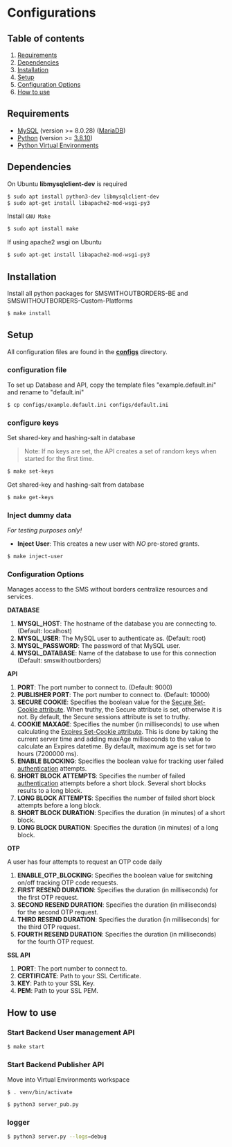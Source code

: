 # Configurations

## Table of contents

1. [Requirements](#requirements)
2. [Dependencies](#dependencies)
3. [Installation](#installation)
4. [Setup](#setup)
5. [Configuration Options](#Configuration-Options)
6. [How to use](#how-to-use)

## Requirements

- [MySQL](https://www.mysql.com/) (version >= 8.0.28) ([MariaDB](https://mariadb.org/))
- [Python](https://www.python.org/) (version >= [3.8.10](https://www.python.org/downloads/release/python-3810/))
- [Python Virtual Environments](https://docs.python.org/3/tutorial/venv.html)

## Dependencies

On Ubuntu **libmysqlclient-dev** is required

```bash
$ sudo apt install python3-dev libmysqlclient-dev
$ sudo apt-get install libapache2-mod-wsgi-py3
```

Install `GNU Make`

```bash
$ sudo apt install make
```

If using apache2 wsgi on Ubuntu

```bash
$ sudo apt-get install libapache2-mod-wsgi-py3
```

## Installation

Install all python packages for SMSWITHOUTBORDERS-BE and SMSWITHOUTBORDERS-Custom-Platforms

```bash
$ make install
```

## Setup

All configuration files are found in the **[configs](../configs)** directory.

### configuration file

To set up Database and API, copy the template files "example.default.ini" and rename to "default.ini"

```bash
$ cp configs/example.default.ini configs/default.ini
```

### configure keys

Set shared-key and hashing-salt in database

> Note: If no keys are set, the API creates a set of random keys when started for the first time.

```bash
$ make set-keys
```

Get shared-key and hashing-salt from database

```bash
$ make get-keys
```

### Inject dummy data

_For testing purposes only!_

- **Inject User**: This creates a new user with _NO_ pre-stored grants.

```bash
$ make inject-user
```

### Configuration Options

Manages access to the SMS without borders centralize resources and services.

**DATABASE**

1. **MYSQL_HOST**: The hostname of the database you are connecting to. (Default: localhost)
2. **MYSQL_USER**: The MySQL user to authenticate as. (Default: root)
3. **MYSQL_PASSWORD**: The password of that MySQL user.
4. **MYSQL_DATABASE**: Name of the database to use for this connection (Default: smswithoutborders)

**API**

1. **PORT**: The port number to connect to. (Default: 9000)
2. **PUBLISHER PORT**: The port number to connect to. (Default: 10000)
3. **SECURE COOKIE**: Specifies the boolean value for the [Secure Set-Cookie attribute](https://developer.mozilla.org/en-US/docs/Web/HTTP/Headers/Set-Cookie). When truthy, the Secure attribute is set, otherwise it is not. By default, the Secure sessions attribute is set to truthy.
4. **COOKIE MAXAGE**: Specifies the number (in milliseconds) to use when calculating the [Expires Set-Cookie attribute](https://developer.mozilla.org/en-US/docs/Web/HTTP/Headers/Set-Cookie). This is done by taking the current server time and adding maxAge milliseconds to the value to calculate an Expires datetime. By default, maximum age is set for two hours (7200000 ms).
5. **ENABLE BLOCKING**: Specifies the boolean value for tracking user failed [authentication](FEATURES_v2.md#2-authenticate-an-account) attempts.
6. **SHORT BLOCK ATTEMPTS**: Specifies the number of failed [authentication](FEATURES_v2.md#2-authenticate-an-account) attempts before a short block. Several short blocks results to a long block.
7. **LONG BLOCK ATTEMPTS**: Specifies the number of failed short block attempts before a long block.
8. **SHORT BLOCK DURATION**: Specifies the duration (in minutes) of a short block.
9. **LONG BLOCK DURATION**: Specifies the duration (in minutes) of a long block.

**OTP**

A user has four attempts to request an OTP code daily

1. **ENABLE_OTP_BLOCKING**: Specifies the boolean value for switching on/off tracking OTP code requests.
2. **FIRST RESEND DURATION**: Specifies the duration (in milliseconds) for the first OTP request.
3. **SECOND RESEND DURATION**: Specifies the duration (in milliseconds) for the second OTP request.
4. **THIRD RESEND DURATION**: Specifies the duration (in milliseconds) for the third OTP request.
5. **FOURTH RESEND DURATION**: Specifies the duration (in milliseconds) for the fourth OTP request.

**SSL API**

1. **PORT**: The port number to connect to.
2. **CERTIFICATE**: Path to your SSL Certificate.
3. **KEY**: Path to your SSL Key.
4. **PEM**: Path to your SSL PEM.

## How to use

### Start Backend User management API

```bash
$ make start
```

### Start Backend Publisher API

Move into Virtual Environments workspace

```
$ . venv/bin/activate
```

```bash
$ python3 server_pub.py
```

### logger

```bash
$ python3 server.py --logs=debug
```
